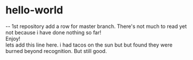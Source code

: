 # hello-world
-- 1st repository
add a row for master branch. 
There's not much to read yet not because i have done nothing so far!  
Enjoy!  
lets add this line here.
i had tacos on the sun but but found they were burned beyond recognition. 
But still good.
